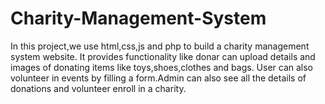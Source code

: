 # Charity-Management-System
In this project,we use html,css,js and php to build a charity management system website.
It provides functionality like donar can upload details and images of donating items like toys,shoes,clothes and bags.
User can also volunteer in events by filling a form.Admin can also see all the details of donations and volunteer enroll in a charity.
